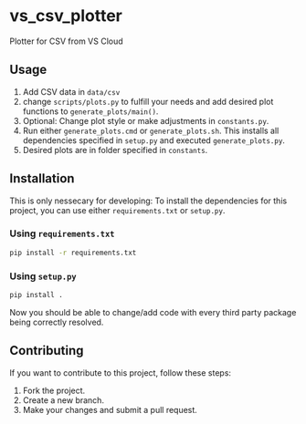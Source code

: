 # vs_csv_plotter
Plotter for CSV from VS Cloud

## Usage

1. Add CSV data in `data/csv` 
1. change `scripts/plots.py` to fulfill your needs and add desired plot functions to `generate_plots/main()`. 
1. Optional: Change plot style or make adjustments in `constants.py`.
1. Run either `generate_plots.cmd` or `generate_plots.sh`. This installs all dependencies specified in `setup.py` and executed `generate_plots.py`.
1. Desired plots are in folder specified in `constants`.

## Installation

This is only nessecary for developing: To install the dependencies for this project, you can use either `requirements.txt` or `setup.py`.

### Using `requirements.txt`

```bash
pip install -r requirements.txt
```

### Using `setup.py`
```bash
pip install .
```

Now you should be able to change/add code with every third party package being correctly resolved.

## Contributing

If you want to contribute to this project, follow these steps:

1. Fork the project.
1. Create a new branch.
1. Make your changes and submit a pull request.
